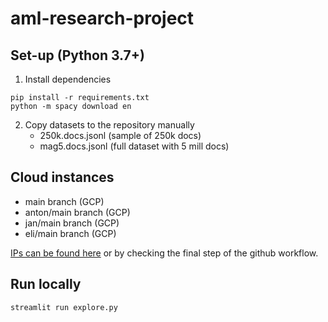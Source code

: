 # aml-research-project


## Set-up (Python 3.7+)
1. Install dependencies
```
pip install -r requirements.txt
python -m spacy download en
```
2. Copy datasets to the repository manually
   - 250k.docs.jsonl (sample of 250k docs)
   - mag5.docs.jsonl (full dataset with 5 mill docs)

## Cloud instances 
- main branch (GCP)
- anton/main branch (GCP)
- jan/main branch (GCP)
- eli/main branch (GCP)

[IPs can be found here](https://console.cloud.google.com/compute/instances?project=stellar-mercury-292013) or by checking the final step of the github workflow.

## Run locally
```
streamlit run explore.py
```
